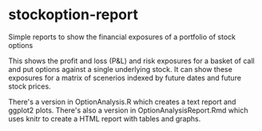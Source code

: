 # stockoption-report
Simple reports to show the financial exposures of a portfolio of stock options

This shows the profit and loss (P&L) and risk exposures for a basket of call and put options against a single 
underlying stock.  It can show these exposures for a matrix of scenerios indexed by future dates and future
stock prices.  

There's a version in OptionAnalysis.R which creates a text report and ggplot2 plots.  There's also a version 
in OptionAnalysisReport.Rmd which uses knitr to create a HTML report with tables and graphs.
